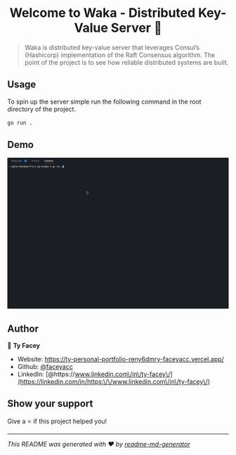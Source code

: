 <h1 align="center">Welcome to Waka - Distributed Key-Value Server 👋</h1>
<p>
</p>

> Waka is distributed key-value server that leverages Consul’s (Hashicorp) implementation of the Raft Consensus algorithm. The point of the project is to see how reliable distributed systems are built. 

## Usage
To spin up the server simple run the following command in the root directory of the project.

```sh
go run .
```

## Demo
![](waka.gif)



## Author

👤 **Ty Facey**

* Website: https://ty-personal-portfolio-reny6dmry-faceyacc.vercel.app/
* Github: [@faceyacc](https://github.com/faceyacc)
* LinkedIn: [@https:\/\/www.linkedin.com\/in\/ty-facey\/](https://linkedin.com/in/https:\/\/www.linkedin.com\/in\/ty-facey\/)

## Show your support

Give a ⭐️ if this project helped you!

***
_This README was generated with ❤️ by [readme-md-generator](https://github.com/kefranabg/readme-md-generator)_
